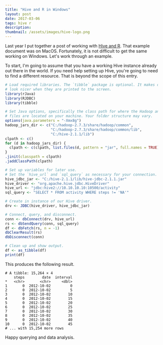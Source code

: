 ```yaml
---
title: "Hive and R in Windows"
layout: post
date: 2017-03-06
tags: hive r
description:
thumbnail: /assets/images/hive-logo.png
---
```


Last year I put together a post of working with [Hive and R](/2016/11/03/hive-and-r-playing-nicely-together). That example document was on MacOS. Fortunately, it is not difficult to get the same working on Windows. Let's work through an example.

To start, I'm going to assume that you have a working Hive instance already out there in the world. If you need help setting up Hive, you're going to need to find a different resource. That is beyond the scope of this entry.

```r
# Load required libraries. The `tibble` package is optional. It makes data frames
# look nicer when they are printed to the screen.
library(rJava)
library(RJDBC)
library(tibble)

# Set Java options, specifically the class path for where the Hadoop and Hive jar
# files are located on your machine. Your folder structure may vary.
options(java.parameters = "-Xmx8g")
hadoop_jars_dir <- c("C:/hadoop-2.7.3/share/hadoop/common",
                     "C:/hadoop-2.7.3/share/hadoop/common/lib",
                     "C:/hive-2.1.1/lib")
clpath <- c()
for (d in hadoop_jars_dir) {
  clpath <- c(clpath, list.files(d, pattern = "jar", full.names = TRUE))
}
.jinit(classpath = clpath)
.jaddClassPath(clpath)

# Set up variables for later use.
# Set the `hive_url` and `sql_query` as necessary for your connection.
hive_jdbc_jar <- "C:/hive-2.1.1/lib/hive-jdbc-2.1.1.jar"
hive_driver <- "org.apache.hive.jdbc.HiveDriver"
hive_url <- "jdbc:hive2://10.10.10.10:10500/activity"
sql_query <- "SELECT * FROM activity WHERE steps != 'NA'"

# Create in instance of our Hive driver.
drv <- JDBC(hive_driver, hive_jdbc_jar)

# Connect, query, and disconnect.
conn <- dbConnect(drv, hive_url)
rs <- dbSendQuery(conn, sql_query)
df <- dbFetch(rs, n = -1)
dbClearResult(rs)
dbDisconnect(conn)

# Clean up and show output.
df <- as_tibble(df)
print(df)
```

This produces the following result.

```
# A tibble: 15,264 × 4
    steps        date  interval
*   <chr>       <chr>     <dbl>
1       0  2012-10-02         0
2       0  2012-10-02         5
3       0  2012-10-02        10
4       0  2012-10-02        15
5       0  2012-10-02        20
6       0  2012-10-02        25
7       0  2012-10-02        30
8       0  2012-10-02        35
9       0  2012-10-02        40
10      0  2012-10-02        45
# ... with 15,254 more rows
```

Happy querying and data analysis.
